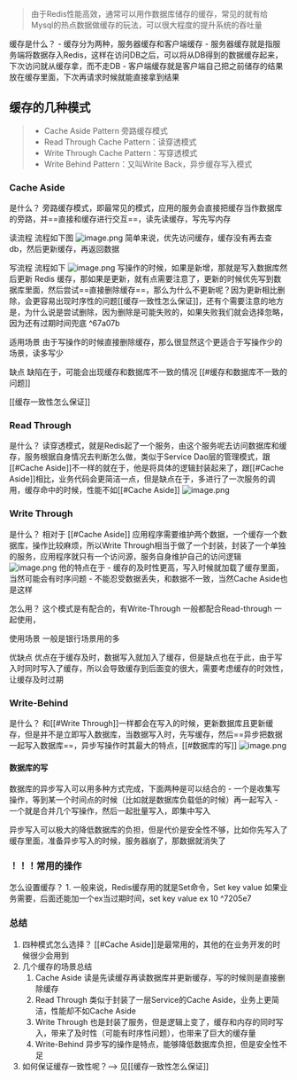 > 由于Redis性能高效，通常可以用作数据库储存的缓存，常见的就有给Mysql的热点数据做缓存的玩法，可以很大程度的提升系统的吞吐量


缓存是什么？
	- 缓存分为两种，服务器缓存和客户端缓存
		- 服务器缓存就是指服务端将数据存入Redis，这样在访问DB之后，可以将从DB得到的数据缓存起来，下次访问就从缓存拿，而不走DB
		- 客户端缓存就是客户端自己把之前储存的结果放在缓存里面，下次再请求时候就能直接拿到结果

## 缓存的几种模式

> - Cache Aside Pattern 旁路缓存模式
>- Read Through Cache Pattern：读穿透模式
>- Write Through Cache Pattern：写穿透模式
>- Write Behind Pattern：又叫Write Back，异步缓存写入模式

### Cache Aside

是什么？
	旁路缓存模式，即最常见的模式，应用的服务会直接把缓存当作数据库的旁路，并==直接和缓存进行交互==，读先读缓存，写先写内存

读流程
	流程如下图
	![image.png](https://obsidian-pic-1317906728.cos.ap-nanjing.myqcloud.com/obsidian/20240107224814.png)
	简单来说，优先访问缓存，缓存没有再去查db，然后更新缓存，再返回数据

写流程
	流程如下
	![image.png](https://obsidian-pic-1317906728.cos.ap-nanjing.myqcloud.com/obsidian/20240107224939.png)
	写操作的时候，如果是新增，那就是写入数据库然后更新 Redis 缓存，那如果是更新，就有点需要注意了，更新的时候优先写到数据库里面，然后尝试==直接删除缓存==，那么为什么不更新呢？因为更新相比删除，会更容易出现时序性的问题[[缓存一致性怎么保证]]，还有个需要注意的地方是，为什么说是尝试删除，因为删除是可能失败的，如果失败我们就会选择忽略，因为还有过期时间兜底 ^67a07b

适用场景
	由于写操作的时候直接删除缓存，那么很显然这个更适合于写操作少的场景，读多写少

缺点
	缺陷在于，可能会出现缓存和数据库不一致的情况 [[#缓存和数据库不一致的问题]]
	

[[缓存一致性怎么保证]]

### Read Through

是什么？
	读穿透模式，就是Redis起了一个服务，由这个服务呢去访问数据库和缓存，服务根据自身情况去判断怎么做，类似于Service Dao层的管理模式，跟[[#Cache Aside]]不一样的就在于，他是将具体的逻辑封装起来了，跟[[#Cache Aside]]相比，业务代码会更简洁一点，但是缺点在于，多进行了一次服务的调用，缓存命中的时候，性能不如[[#Cache Aside]]
	![image.png](https://obsidian-pic-1317906728.cos.ap-nanjing.myqcloud.com/obsidian/20240108203039.png)



### Write Through

是什么？
	相对于 [[#Cache Aside]] 应用程序需要维护两个数据，一个缓存一个数据库，操作比较麻烦，所以Write Through相当于做了一个封装，封装了一个单独的服务，应用程序就只有一个访问源，服务自身维护自己的访问逻辑
	![image.png](https://obsidian-pic-1317906728.cos.ap-nanjing.myqcloud.com/obsidian/20240107231718.png)
	他的特点在于
		- 缓存的及时性更高，写入时候就加载了缓存里面，当然可能会有时序问题
		- 不能忍受数据丢失，和数据不一致，当然Cache Aside也是这样


怎么用？
	这个模式是有配合的，有Write-Through 一般都配合Read-through 一起使用，

使用场景
	一般是银行场景用的多

优缺点
	优点在于缓存及时，数据写入就加入了缓存，但是缺点也在于此，由于写入时同时写入了缓存，所以会导致缓存到后面变的很大，需要考虑缓存的时效性，让缓存及时过期

### Write-Behind

是什么？
	 和[[#Write Through]]一样都会在写入的时候，更新数据库且更新缓存，但是并不是立即写入数据库，当数据写入时，先写缓存，然后==异步把数据一起写入数据库==，异步写操作时其最大的特点，[[#数据库的写]]
	![image.png](https://obsidian-pic-1317906728.cos.ap-nanjing.myqcloud.com/obsidian/20240108204434.png)



#### 数据库的写

数据库的异步写入可以用多种方式完成，下面两种是可以结合的
	-  一个是收集写操作，等到某一个时间点的时候（比如就是数据库负载低的时候）再一起写入
	- 一个就是合并几个写操作，然后一起批量写入，即集中写入

异步写入可以极大的降低数据库的负担，但是代价是安全性不够，比如你先写入了缓存里面，准备异步写入的时候，服务器崩了，那数据就消失了


### ！！！常用的操作
怎么设置缓存？
	1. 一般来说，Redis缓存用的就是Set命令，Set key value 如果业务需要，后面还能加一个ex当过期时间，set key value ex 10 ^7205e7





### 总结
1. 四种模式怎么选择？
	[[#Cache Aside]]是最常用的，其他的在业务开发的时候很少会用到
2. 几个缓存的场景总结
	1. Cache Aside 读是先读缓存再读数据库并更新缓存，写的时候则是直接删除缓存
	2. Read Through 类似于封装了一层Service的Cache Aside，业务上更简洁，性能却不如Cache Aside
	3. Write Through 也是封装了服务，但是逻辑上变了，缓存和内存的同时写入，带来了及时性（可能有时序性问题），也带来了巨大的缓存量
	4. Write-Behind 异步写的操作是特点，能够降低数据库负担，但是安全性不足
3. 如何保证缓存一致性呢？--> 见[[缓存一致性怎么保证]]